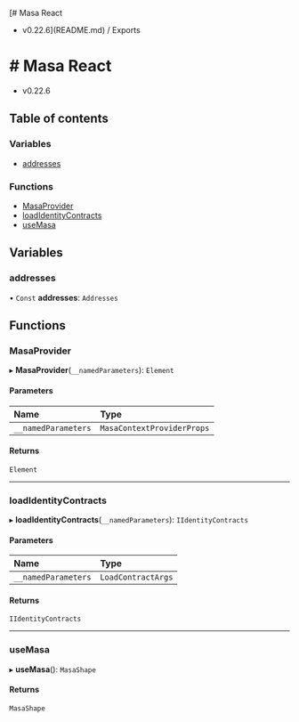 [# Masa React
 - v0.22.6](README.md) / Exports

# # Masa React
 - v0.22.6

## Table of contents

### Variables

- [addresses](modules.md#addresses)

### Functions

- [MasaProvider](modules.md#masaprovider)
- [loadIdentityContracts](modules.md#loadidentitycontracts)
- [useMasa](modules.md#usemasa)

## Variables

### addresses

• `Const` **addresses**: `Addresses`

## Functions

### MasaProvider

▸ **MasaProvider**(`__namedParameters`): `Element`

#### Parameters

| Name | Type |
| :------ | :------ |
| `__namedParameters` | `MasaContextProviderProps` |

#### Returns

`Element`

___

### loadIdentityContracts

▸ **loadIdentityContracts**(`__namedParameters`): `IIdentityContracts`

#### Parameters

| Name | Type |
| :------ | :------ |
| `__namedParameters` | `LoadContractArgs` |

#### Returns

`IIdentityContracts`

___

### useMasa

▸ **useMasa**(): `MasaShape`

#### Returns

`MasaShape`
